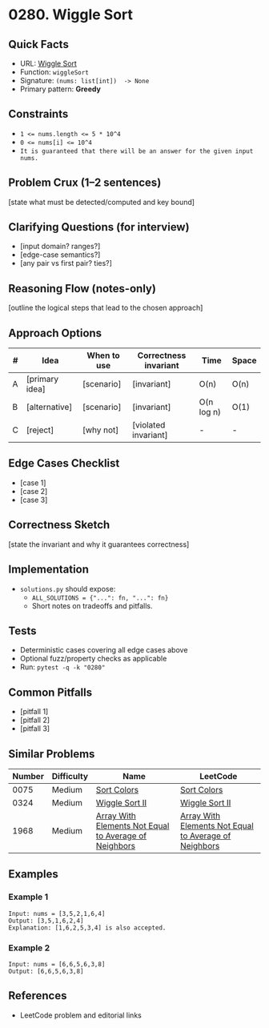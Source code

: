 # 0280. Wiggle Sort

## Quick Facts

- URL: [Wiggle Sort](https://leetcode.com/problems/wiggle-sort/)
- Function: `wiggleSort`
- Signature: `(nums: list[int])  -> None`
- Primary pattern: **Greedy**

## Constraints

- `1 <= nums.length <= 5 * 10^4`
- `0 <= nums[i] <= 10^4`
- `It is guaranteed that there will be an answer for the given input nums.`

## Problem Crux (1–2 sentences)

[state what must be detected/computed and key bound]

## Clarifying Questions (for interview)

- [input domain? ranges?]
- [edge-case semantics?]
- [any pair vs first pair? ties?]

## Reasoning Flow (notes-only)

[outline the logical steps that lead to the chosen approach]

## Approach Options

| # | Idea | When to use | Correctness invariant | Time | Space |
|---|------|-------------|-----------------------|------|-------|
| A | [primary idea] | [scenario] | [invariant] | O(n) | O(n) |
| B | [alternative] | [scenario] | [invariant] | O(n log n) | O(1) |
| C | [reject] | [why not] | [violated invariant] | - | - |

## Edge Cases Checklist

- [case 1]
- [case 2]
- [case 3]

## Correctness Sketch

[state the invariant and why it guarantees correctness]

## Implementation

- `solutions.py` should expose:
  - `ALL_SOLUTIONS = {"...": fn, "...": fn}`
  - Short notes on tradeoffs and pitfalls.

## Tests

- Deterministic cases covering all edge cases above
- Optional fuzz/property checks as applicable
- Run: `pytest -q -k "0280"`

## Common Pitfalls

- [pitfall 1]
- [pitfall 2]
- [pitfall 3]

## Similar Problems

| Number | Difficulty | Name | LeetCode |
|---|---|---|---|
| 0075 | Medium | [Sort Colors](../0075-sort-colors/readme.md) | [Sort Colors](https://leetcode.com/problems/sort-colors/) |
| 0324 | Medium | [Wiggle Sort II](../0324-wiggle-sort-ii/readme.md) | [Wiggle Sort II](https://leetcode.com/problems/wiggle-sort-ii/) |
| 1968 | Medium | [Array With Elements Not Equal to Average of Neighbors](../1968-array-with-elements-not-equal-to-average-of-neighbors/readme.md) | [Array With Elements Not Equal to Average of Neighbors](https://leetcode.com/problems/array-with-elements-not-equal-to-average-of-neighbors/) |

## Examples

### Example 1

```text
Input: nums = [3,5,2,1,6,4]
Output: [3,5,1,6,2,4]
Explanation: [1,6,2,5,3,4] is also accepted.
```

### Example 2

```text
Input: nums = [6,6,5,6,3,8]
Output: [6,6,5,6,3,8]
```

## References

- LeetCode problem and editorial links
